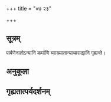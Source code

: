 +++
title = "०७ २३"

+++
## सूत्रम्
पार्वणेनातोऽन्यानि कर्माणि व्याख्यातान्याचाराद्यानि गृह्यन्ते।
## अनुकूला

## गृह्यतात्पर्यदर्शनम्

